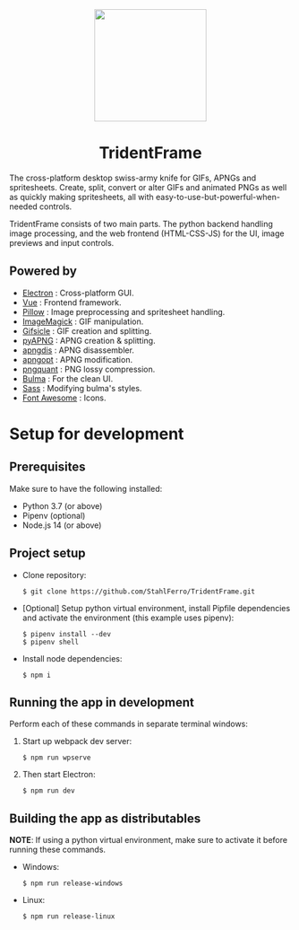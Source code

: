 <div align="center">
  <a href="https://stahlferro.pages.dev/softwares/tridentframe">
    <img width="200" height="200" src="https://stahlferro.pages.dev/logos/TridentFrame_logo.svg">
  </a>
  <h1>TridentFrame</h1>
</div>

The cross-platform desktop swiss-army knife for GIFs, APNGs and spritesheets. Create, split, convert or alter GIFs and animated PNGs as well as quickly making spritesheets, all with easy-to-use-but-powerful-when-needed controls.

TridentFrame consists of two main parts. The python backend handling image processing, and the web frontend (HTML-CSS-JS) for the UI, image previews and input controls.

## Powered by

* [Electron](https://electronjs.org/) : Cross-platform GUI.
* [Vue](https://vuejs.org/) : Frontend framework.
* [Pillow](https://python-pillow.org/) : Image preprocessing and spritesheet handling.
* [ImageMagick](https://imagemagick.org/index.php) : GIF manipulation.
* [Gifsicle](https://www.lcdf.org/gifsicle/) : GIF creation and splitting.
* [pyAPNG](https://github.com/eight04/pyAPNG) : APNG creation & splitting.
* [apngdis](http://apngdis.sourceforge.net/) : APNG disassembler.
* [apngopt](https://sourceforge.net/projects/apng/files/APNG_Optimizer/) : APNG modification.
* [pngquant](https://pngquant.org/) : PNG lossy compression.
* [Bulma](https://bulma.io/) : For the clean UI.
* [Sass](https://sass-lang.com/) : Modifying bulma's styles.
* [Font Awesome](https://fontawesome.com/) : Icons.

# Setup for development

## Prerequisites

Make sure to have the following installed:

* Python 3.7 (or above)
* Pipenv (optional)
* Node.js 14 (or above)


## Project setup

* Clone repository:

    ```
    $ git clone https://github.com/StahlFerro/TridentFrame.git
    ```

* [Optional] Setup python virtual environment, install Pipfile dependencies and activate the environment (this example uses pipenv):

    ```
    $ pipenv install --dev
    $ pipenv shell
    ```

* Install node dependencies:

    ```
    $ npm i
    ```

## Running the app in development

Perform each of these commands in separate terminal windows:

1. Start up webpack dev server:

    ```
    $ npm run wpserve
    ```

2. Then start Electron:

    ```
    $ npm run dev
    ```


## Building the app as distributables

**NOTE**: If using a python virtual environment, make sure to activate it before running these commands.

* Windows:

    ```
    $ npm run release-windows
  ```

* Linux:

    ```
    $ npm run release-linux
    ```
